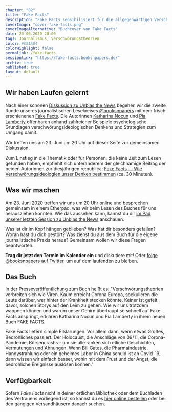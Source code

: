 ```yaml
---
chapter: "02"
title: "Fake Facts"
description: "Fake Facts sensibilisiert für die allgegenwärtigen Verschwörungserzählungen. Die Diskussion hat eine große Dankbarkeit für ein Erklärungsrepertoire offenbart."
coverImage: "cover-fake-facts.png"
coverImageAlternative: "Buchcover von Fake Facts"
date: 23.06.2020 20:00
tags: Journalismus, Verschwörungstheorien
color: #C81A84
colorHighlight: false
permalink: /fake-facts
sessionlink: "https://fake-facts.booksnpapers.de/"
archiv: true
published: true
layout: default
---
```


<section markdown="1">

## Wir haben Laufen gelernt

Nach einer schönen [Diskussion zu Unbias the News](https://unbias-the-news.booksnpapers.de/) begehen wir die zweite Runde unseres journalistischen Lesekreises [@booksnpapers](https://twitter.com/booksnpapers) mit dem frisch erschienenen [Fake Facts](https://www.luebbe.de/quadriga/buecher/gesellschaft/fake-facts/id_7818123). Die Autorinnen [Katharina Nocun](https://twitter.com/kattascha) und [Pia Lamberty](https://twitter.com/_pietz_) offenbaren anhand zahlreicher Beispiele psychologische Grundlagen verschwörungsideologischen Denkens und Strategien zum Umgang damit.

Wir treffen uns am 23. Juni um 20 Uhr auf dieser Seite zur gemeinsamen Diskussion.

Zum Einstieg in die Thematik oder für Personen, die keine Zeit zum Lesen gefunden haben, empfiehlt sich unteranderem der gleichnamige Beitrag der beiden Autorinnen zur diesjährigen re:publica: [Fake Facts — Wie Verschwörungsideologien unser Denken bestimmen](https://www.youtube.com/watch?v=G_CP5bZSv34) (ca. 30 Minuten).

</section>

<section markdown="1">

## Was wir machen

Am 23. Juni 2020 treffen wir uns um 20 Uhr online und besprechen gemeinsam in einem Etherpad, was wir beim Lesen des Buches für uns herausziehen konnten. Wie das aussehen kann, kannst du dir [im Pad unserer letzten Session zu Unbias the News](https://unbias-the-news.booksnpapers.de/) anschauen.

Was ist dir im Kopf hängen geblieben? Was hat dir besonders gefallen? Woran hast du dich gestört? Was ziehst du aus dem Buch für die eigene journalistische Praxis heraus? Gemeinsam wollen wir diese Fragen beantworten.

**Trag dir jetzt den Termin im Kalender ein** und diskutiere mit! Oder [folge @booksnpapers auf Twitter](https://twitter.com/booksnpapers), um auf dem laufenden zu bleiben.

</section>

<section markdown="1">

## Das Buch

In der [Presseveröffentlichung zum Buch](https://www.presseportal.de/pm/110865/4591474) heißt es: "Verschwörungstheorien verbreiten sich wie Viren. Kaum erreicht Corona Europa, spekulieren die Leute darüber, wer hinter der Krankheit stecken könnte. Keiner ist gefeit davor, solchen Storys auf den Leim zu gehen. Wie wir uns trotzdem wappnen können und warum unser Gehirn überhaupt so schnell auf Fake Facts anspringt, erklären Katharina Nocun und Pia Lamberty in ihrem neuen Buch FAKE FACTS.

Fake Facts liefern simple Erklärungen. Vor allem dann, wenn etwas Großes, Bedrohliches passiert. Der Holocaust, die Anschläge von 09/11, die Corona-Pandemie, Börsencrashs - um sie alle ranken sich etliche Geschichten, Vermutungen und Ahnungen. Wenn Bill Gates, die Pharmaindustrie, Handystrahlung oder ein geheimes Labor in China schuld ist an Covid-19, dann wissen wir einfach besser, wohin mit dem Frust und der Angst, die bedrohliche Ereignisse auslösen können."

</section>

<section markdown="1">

## Verfügbarkeit

Sofern _Fake Facts_ nicht in deiner örtlichen Bibliothek oder dem Buchladen des Vertrauens vorliegend ist, so kannst du es [hier online bestellen](https://www.luebbe.de/quadriga/buecher/gesellschaft/fake-facts/id_7818123) oder bei den gängigen Versandhäusern danach suchen.

</section>
